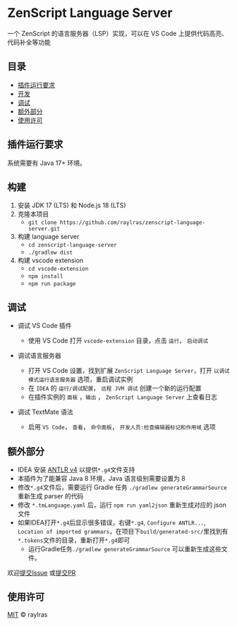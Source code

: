 # ZenScript Language Server

一个 ZenScript 的语言服务器（LSP）实现，可以在 VS Code 上提供代码高亮、代码补全等功能

## 目录

- [插件运行要求](#插件运行要求)
- [开发](#构建)
- [调试](#调试)
- [额外部分](#额外部分)
- [使用许可](#使用许可)

## 插件运行要求

系统需要有 Java 17+ 环境。

## 构建

1. 安装 JDK 17 (LTS) 和 Node.js 18 (LTS)
2. 克隆本项目
   - `git clone https://github.com/raylras/zenscript-language-server.git`
3. 构建 language server
   - `cd zenscript-language-server`
   - `./gradlew dist`
4. 构建 vscode extension
   - `cd vscode-extension`
   - `npm install`
   - `npm run package`

## 调试
   - 调试 VS Code 插件
     - 使用 VS Code 打开 `vscode-extension` 目录，点击 `运行`， `启动调试`

   - 调试语言服务器
     - 打开 VS Code 设置，找到扩展 `ZenScript Language Server`，打开 `以调试模式运行语言服务器` 选项，重启调试实例
     - 在 `IDEA` 的 `运行/调试配置`， `远程 JVM 调试` 创建一个新的运行配置
     - 在插件实例的 `面板` ，`输出` ， `ZenScript Language Server` 上查看日志
   - 调试 TextMate 语法
     - 启用 `VS Code`， `查看`， `命令面板`， `开发人员:检查编辑器标记和作用域` 选项

## 额外部分
   - IDEA 安装 [ANTLR v4](https://plugins.jetbrains.com/plugin/7358-antlr-v4) 以提供`*.g4`文件支持
   - 本插件为了能兼容 Java 8 环境，Java 语言级别需要设置为 8
   - 修改`*.g4`文件后，需要运行 Gradle 任务 `./gradlew generateGrammarSource` 重新生成 parser 的代码
   - 修改 `*.tmLanguage.yaml` 后，运行 `npm run yaml2json` 重新生成对应的 json 文件
   - 如果IDEA打开`*.g4`后显示很多错误，右键`*.g4`, `Configure ANTLR...`, `Location of imported grammars`，在项目下`build/generated-src/`里找到有`*.tokens`文件的目录，重新打开`*.g4`即可
     - 运行Gradle任务`./gradlew generateGrammarSource` 可以重新生成这些文件。

欢迎[提交Issue](https://github.com/raylras/zenscript-language-server/issues/new)
或[提交PR](https://github.com/raylras/zenscript-language-server/pulls)

## 使用许可

[MIT](LICENSE) © raylras
